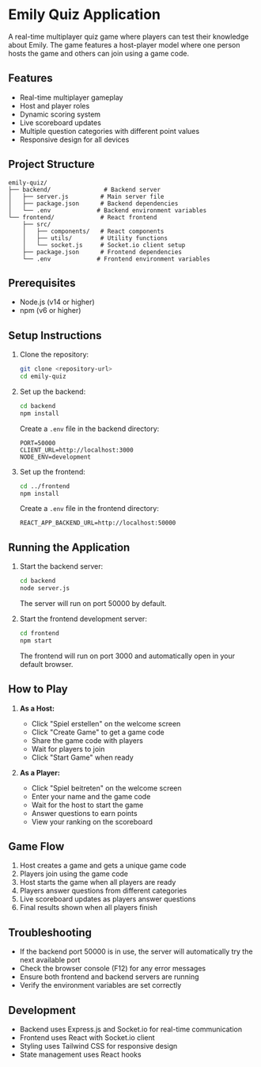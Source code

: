 # Emily Quiz Application

A real-time multiplayer quiz game where players can test their knowledge about Emily. The game features a host-player model where one person hosts the game and others can join using a game code.

## Features

- Real-time multiplayer gameplay
- Host and player roles
- Dynamic scoring system
- Live scoreboard updates
- Multiple question categories with different point values
- Responsive design for all devices

## Project Structure

```
emily-quiz/
├── backend/               # Backend server
│   ├── server.js         # Main server file
│   ├── package.json      # Backend dependencies
│   └── .env             # Backend environment variables
└── frontend/             # React frontend
    ├── src/
    │   ├── components/   # React components
    │   ├── utils/        # Utility functions
    │   └── socket.js     # Socket.io client setup
    ├── package.json      # Frontend dependencies
    └── .env             # Frontend environment variables
```

## Prerequisites

- Node.js (v14 or higher)
- npm (v6 or higher)

## Setup Instructions

1. Clone the repository:
   ```bash
   git clone <repository-url>
   cd emily-quiz
   ```

2. Set up the backend:
   ```bash
   cd backend
   npm install
   ```
   Create a `.env` file in the backend directory:
   ```
   PORT=50000
   CLIENT_URL=http://localhost:3000
   NODE_ENV=development
   ```

3. Set up the frontend:
   ```bash
   cd ../frontend
   npm install
   ```
   Create a `.env` file in the frontend directory:
   ```
   REACT_APP_BACKEND_URL=http://localhost:50000
   ```

## Running the Application

1. Start the backend server:
   ```bash
   cd backend
   node server.js
   ```
   The server will run on port 50000 by default.

2. Start the frontend development server:
   ```bash
   cd frontend
   npm start
   ```
   The frontend will run on port 3000 and automatically open in your default browser.

## How to Play

1. **As a Host:**
   - Click "Spiel erstellen" on the welcome screen
   - Click "Create Game" to get a game code
   - Share the game code with players
   - Wait for players to join
   - Click "Start Game" when ready

2. **As a Player:**
   - Click "Spiel beitreten" on the welcome screen
   - Enter your name and the game code
   - Wait for the host to start the game
   - Answer questions to earn points
   - View your ranking on the scoreboard

## Game Flow

1. Host creates a game and gets a unique game code
2. Players join using the game code
3. Host starts the game when all players are ready
4. Players answer questions from different categories
5. Live scoreboard updates as players answer questions
6. Final results shown when all players finish

## Troubleshooting

- If the backend port 50000 is in use, the server will automatically try the next available port
- Check the browser console (F12) for any error messages
- Ensure both frontend and backend servers are running
- Verify the environment variables are set correctly

## Development

- Backend uses Express.js and Socket.io for real-time communication
- Frontend uses React with Socket.io client
- Styling uses Tailwind CSS for responsive design
- State management uses React hooks
